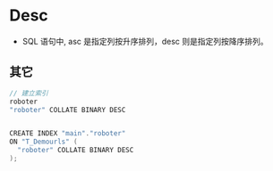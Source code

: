 # Desc

- SQL 语句中, asc 是指定列按升序排列，desc 则是指定列按降序排列。

## 其它

```c#
// 建立索引
roboter
"roboter" COLLATE BINARY DESC


CREATE INDEX "main"."roboter"
ON "T_Demourls" (
  "roboter" COLLATE BINARY DESC
);

```
